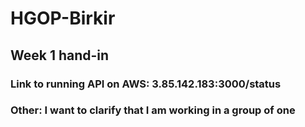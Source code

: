 # HGOP-Birkir

## Week 1 hand-in

### Link to running API on AWS: 3.85.142.183:3000/status

### Other: I want to clarify that I am working in a group of one